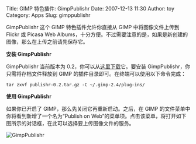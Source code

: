 Title: GIMP 特色插件: GimpPublishr
Date: 2007-12-13 11:30
Author: toy
Category: Apps
Slug: gimppublishr

GimpPublishr 这个 GIMP 特色插件允许你直接从 GIMP 中将图像文件上传到
Flickr 或 Picasa Web
Albums，十分方便。不过需要注意的是，如果是新创建的图像，那么在上传之前请先保存它。

**安装 GimpPublishr**

GimpPublishr 当前版本为
0.2，你可以从[这里下载](http://registry.gimp.org/plugin?id=11348)它。要安装
GimpPublishr，你只需将存档文件释放到 GIMP
的插件目录即可。在终端可以使用以下命令完成：

`tar zxvf publishr-0.2.tar.gz -C ~/.gimp-2.4/plug-ins/`

**使用 GimpPublishr**

如果你已开启了 GIMP，那么先关闭它再重新启动。之后，在 GIMP
的文件菜单中你将看到新增了一个名为“Publish on
Web”的菜单项。点击该菜单，将打开如下图所示的对话框，在此可以选择要上传图像文件的服务。

![GimpPublishr](http://i.linuxtoy.org/i/2007/12/publishr.png)

